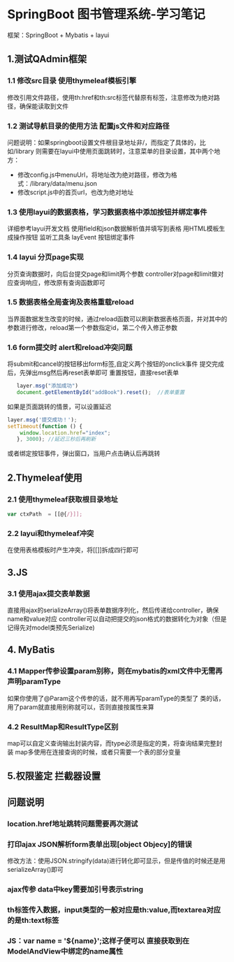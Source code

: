 # SpringBoot 图书管理系统-学习笔记
框架：SpringBoot + Mybatis + layui

## 1.测试QAdmin框架
### 1.1 修改src目录 使用thymeleaf模板引擎

修改引用文件路径，使用th:href和th:src标签代替原有标签，注意修改为绝对路径，确保能读取到文件

### 1.2 测试导航目录的使用方法 配置js文件和对应路径
问题说明：如果springboot设置文件根目录地址非/，而指定了具体的，比如/library
则需要在layui中使用页面跳转时，注意菜单的目录设置，其中两个地方：
* 修改config.js中menuUrl，将地址改为绝对路径，修改为格式：/library/data/menu.json
* 修改script.js中的首页url，也改为绝对地址

### 1.3 使用layui的数据表格，学习数据表格中添加按钮并绑定事件
详细参考layui开发文档
使用field和json数据解析值并填写到表格
用HTML模板生成操作按钮
监听工具条 layEvent 按钮绑定事件

### 1.4 layui 分页page实现
分页查询数据时，向后台提交page和limit两个参数
controller对page和limit做对应查询响应，修改原有查询函数即可

### 1.5 数据表格全局查询及表格重载reload
当界面数据发生改变的时候，通过reload函数可以刷新数据表格页面，并对其中的参数进行修改，reload第一个参数指定id，第二个传入修正参数

### 1.6 form提交时 alert和reload冲突问题
将submit和cancel的按钮移出form标签,自定义两个按钮的onclick事件
提交完成后，先弹出msg然后再reset表单即可
重置按钮，直接reset表单

```javascript
   layer.msg("添加成功")
   document.getElementById("addBook").reset();  //表单重置   
```
如果是页面跳转的情景，可以设置延迟
```javascript
layer.msg('提交成功！');
setTimeout(function () {
    window.location.href="index";
   }, 3000); //延迟三秒后再刷新
```
或者绑定按钮事件，弹出窗口，当用户点击确认后再跳转

## 2.Thymeleaf使用
### 2.1 使用thymeleaf获取根目录地址

```javascript
var ctxPath  = [[@{/}]];
```

### 2.2 layui和thymeleaf冲突
在使用表格模板时产生冲突，将[[]]拆成四行即可

## 3.JS
### 3.1 使用ajax提交表单数据
直接用ajax的serializeArray()将表单数据序列化，然后传递给controller，确保name和value对应
controller可以自动把提交的json格式的数据转化为对象（但是记得先对model类预先Serialize)

## 4. MyBatis
### 4.1 Mapper传参设置param别称，则在mybatis的xml文件中无需再声明paramType
如果你使用了@Param这个传参的话，就不用再写paramType的类型了
类的话，用了param就直接用别称就可以，否则直接按属性来算

### 4.2 ResultMap和ResultType区别
map可以自定义查询输出封装内容，而type必须是指定的类，将查询结果完整封装
map多使用在连接查询的时候，或者只需要一个表的部分变量


## 5.权限鉴定 拦截器设置


## 问题说明
### location.href地址跳转问题需要再次测试

### 打印ajax JSON解析form表单出现[object Objecy]的错误
修改方法：使用JSON.stringify(data)进行转化即可显示，但是传值的时候还是用serializeArray()即可

### ajax传参 data中key需要加引号表示string

### th标签传入数据，input类型的一般对应是th:value,而textarea对应的是th:text标签

### JS：var name = '${name}';这样子便可以 直接获取到在ModelAndView中绑定的name属性